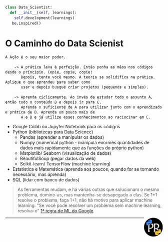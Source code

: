 ```python
class Data_Scientist:
  def __init__(self, learnings):
    self.development(learnings)
   be.inspired()
```

# O Caminho do Data Scienist

    A Ação é o seu maior poder.
    
        -> A prática leva à perfeição. Então ponha as mãos nos códigos desde o príncipio. Copie, copie, copie!
           Depois, tente você mesmo. A teoria se solidifica na prática. Aplique o que aprendeu para saber como 
           usar e depois busque criar projetos (pequenos e simples).
        
        -> Aprenda cíclicamente. Ao invés de estudar todo o assunto A, então todo o conteúdo B e depois ir para C. 
           Aprenda o suficiente de A para utilizar junto com o aprendizado e prática de B. Aprenda um pouco mais de
           A e B e já utilize esses conhecimentos ao raciocinar em C.
                    
           
* Google Colab ou Jupyter Notebook para os códigos 
* Python (bibliotecas para Data Science)
  * Pandas (aprender a manipular os dados)
  * Numpy (numerical python - manipula enormes quantidades de dados mais rapidamente que as funções do próprio python)
  * Matplotlib/ Seaborn (visualização de dados)
  * BeautifulSoup (pegar dados da web)
  * Scikit-learn/ TensorFlow (machine learning)
* Estatística e Matemática (aprenda aos poucos, quando for se tornando necessário, mas aprenda)
* SQL (lidar com banco de dados)

> As ferramentas mudam, e há várias outras que solucionam o mesmo problema, domine-as, mas mantenha-se desapegado a elas. Se 1+1 resolve o problema, faça 1+1, não há motivo para aplicar machine learning. "Se você pode resolver um problema sem machine learning, resolva-o" [1ª regra de ML do Google](https://developers.google.com/machine-learning/guides/rules-of-ml).


[<img align="right" width="60" height="60" src="https://github.com/pauloreis-ds/Paulo-Reis-Data-Science/blob/master/Paulo%20Reis/PauloReis0.png">](https://github.com/pauloreis-ds)

---
